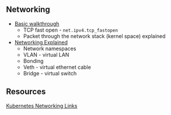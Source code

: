 Networking
----------
* [Basic walkthrough](https://www.slideshare.net/ThomasGraf5/linuxcon-2015-linux-kernel-networking-walkthrough)
  * TCP fast open - `net.ipv4.tcp_fastopen`
  * Packet through the network stack (kernel space) explained
* [Networking Explained](https://events.static.linuxfound.org/sites/events/files/slides/2016%20-%20Linux%20Networking%20explained_0.pdf)
  * Network namespaces
  * VLAN - virtual LAN
  * Bonding
  * Veth - virtual ethernet cable
  * Bridge - virtual switch

Resources
---------
[Kubernetes Networking Links](https://github.com/nleiva/kubernetes-networking-links)

